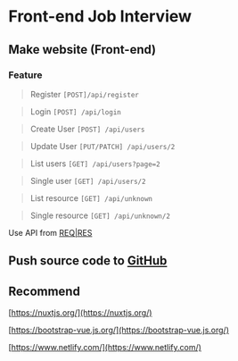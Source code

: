 # Front-end Job Interview

## Make website (Front-end)

### Feature

> Register ```[POST]/api/register```

> Login ```[POST] /api/login```

> Create User ```[POST] /api/users```

> Update User ```[PUT/PATCH] /api/users/2```

> List users ```[GET] /api/users?page=2```

> Single user ```[GET] /api/users/2```

> List resource ```[GET] /api/unknown```

> Single resource ```[GET] /api/unknown/2```


Use API from [REQ|RES](https://reqres.in/)

## Push source code to [GitHub](https://github.com/)

## Recommend

[https://nuxtjs.org/](https://nuxtjs.org/)

[https://bootstrap-vue.js.org/](https://bootstrap-vue.js.org/)

[https://www.netlify.com/](https://www.netlify.com/)